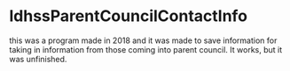 # ldhssParentCouncilContactInfo
this was a program made in 2018 and it was made to save information for taking in information from those coming into parent council. It works, but it was unfinished.
